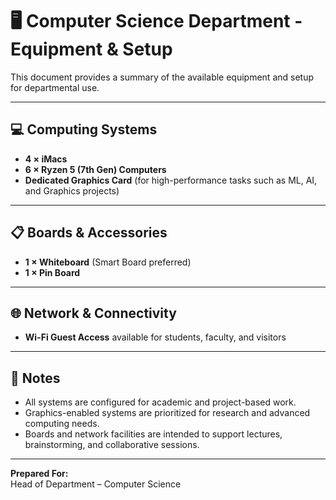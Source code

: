 # 🖥️ Computer Science Department - Equipment & Setup

This document provides a summary of the available equipment and setup for departmental use.

---

## 💻 Computing Systems
- **4 × iMacs**
- **6 × Ryzen 5 (7th Gen) Computers**
- **Dedicated Graphics Card** (for high-performance tasks such as ML, AI, and Graphics projects)

---

## 📋 Boards & Accessories
- **1 × Whiteboard** (Smart Board preferred)
- **1 × Pin Board**

---

## 🌐 Network & Connectivity
- **Wi-Fi Guest Access** available for students, faculty, and visitors

---

## 📌 Notes
- All systems are configured for academic and project-based work.
- Graphics-enabled systems are prioritized for research and advanced computing needs.
- Boards and network facilities are intended to support lectures, brainstorming, and collaborative sessions.

---

**Prepared For:**  
Head of Department – Computer Science  
